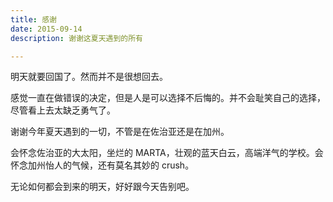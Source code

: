 ```yaml
---
title: 感谢
date: 2015-09-14
description: 谢谢这夏天遇到的所有

---
```

<p>明天就要回国了。然而并不是很想回去。
<p>感觉一直在做错误的决定，但是人是可以选择不后悔的。并不会耻笑自己的选择，尽管看上去太缺乏勇气了。
<p>谢谢今年夏天遇到的一切，不管是在佐治亚还是在加州。
<p>会怀念佐治亚的大太阳，坐烂的 MARTA，壮观的蓝天白云，高端洋气的学校。会怀念加州怡人的气候，还有莫名其妙的 crush。
<p>无论如何都会到来的明天，好好跟今天告别吧。